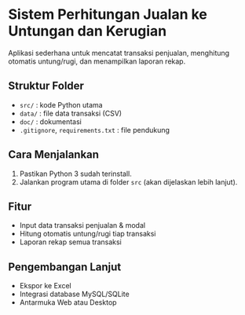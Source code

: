 # Sistem Perhitungan Jualan ke Untungan dan Kerugian

Aplikasi sederhana untuk mencatat transaksi penjualan, menghitung otomatis untung/rugi, dan menampilkan laporan rekap.

## Struktur Folder
- `src/` : kode Python utama
- `data/` : file data transaksi (CSV)
- `doc/` : dokumentasi
- `.gitignore`, `requirements.txt` : file pendukung

## Cara Menjalankan
1. Pastikan Python 3 sudah terinstall.
2. Jalankan program utama di folder `src` (akan dijelaskan lebih lanjut).

## Fitur
- Input data transaksi penjualan & modal
- Hitung otomatis untung/rugi tiap transaksi
- Laporan rekap semua transaksi

## Pengembangan Lanjut
- Ekspor ke Excel
- Integrasi database MySQL/SQLite
- Antarmuka Web atau Desktop